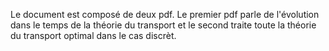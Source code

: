 Le document est composé de deux pdf. Le premier pdf parle de l'évolution dans le temps de la théorie du transport et le second traite toute la théorie du transport optimal dans le cas discrèt. 
